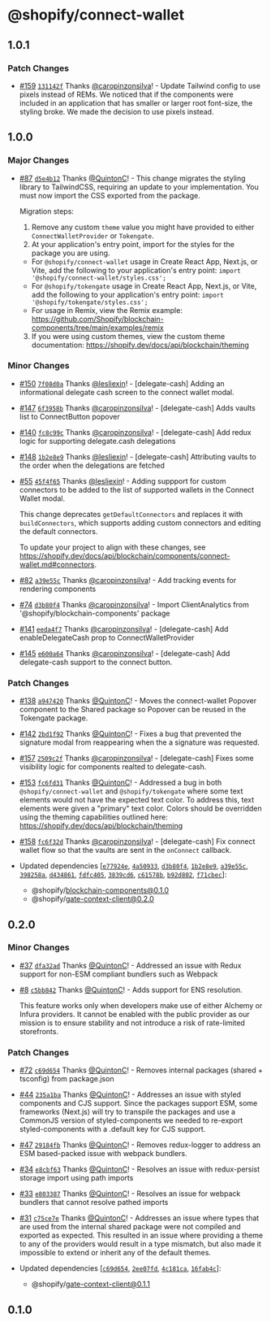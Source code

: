 # @shopify/connect-wallet

## 1.0.1

### Patch Changes

- [#159](https://github.com/Shopify/blockchain-components/pull/159) [`131142f`](https://github.com/Shopify/blockchain-components/commit/131142fb33640687b8c8e8aa749a1d1d20440491) Thanks [@caropinzonsilva](https://github.com/caropinzonsilva)! - Update Tailwind config to use pixels instead of REMs. We noticed that if the components were included in an application that has smaller or larger root font-size, the styling broke. We made the decision to use pixels instead.

## 1.0.0

### Major Changes

- [#87](https://github.com/Shopify/blockchain-components/pull/87) [`d5e4b12`](https://github.com/Shopify/blockchain-components/commit/d5e4b126ffaa1ee7567e4750bb9cb5148de96472) Thanks [@QuintonC](https://github.com/QuintonC)! - This change migrates the styling library to TailwindCSS, requiring an update to your implementation. You must now import the CSS exported from the package.

  Migration steps:

  1. Remove any custom `theme` value you might have provided to either `ConnectWalletProvider` or `Tokengate`.
  2. At your application's entry point, import for the styles for the package you are using.

  - For `@shopify/connect-wallet` usage in Create React App, Next.js, or Vite, add the following to your application's entry point: `import '@shopify/connect-wallet/styles.css';`
  - For `@shopify/tokengate` usage in Create React App, Next.js, or Vite, add the following to your application's entry point: `import '@shopify/tokengate/styles.css';`
  - For usage in Remix, view the Remix example: https://github.com/Shopify/blockchain-components/tree/main/examples/remix

  3. If you were using custom themes, view the custom theme documentation: https://shopify.dev/docs/api/blockchain/theming

### Minor Changes

- [#150](https://github.com/Shopify/blockchain-components/pull/150) [`7f08d0a`](https://github.com/Shopify/blockchain-components/commit/7f08d0ad8480a0275a7994fbe0283578b5655ff1) Thanks [@lesliexin](https://github.com/lesliexin)! - [delegate-cash] Adding an informational delegate cash screen to the connect wallet modal.

- [#147](https://github.com/Shopify/blockchain-components/pull/147) [`6f3958b`](https://github.com/Shopify/blockchain-components/commit/6f3958b22551f43c34d1918c20a38438c609d889) Thanks [@caropinzonsilva](https://github.com/caropinzonsilva)! - [delegate-cash] Adds vaults list to ConnectButton popover

- [#140](https://github.com/Shopify/blockchain-components/pull/140) [`fc8c99c`](https://github.com/Shopify/blockchain-components/commit/fc8c99c41c1ccd45505e7d005d94416ee92da6aa) Thanks [@caropinzonsilva](https://github.com/caropinzonsilva)! - [delegate-cash] Add redux logic for supporting delegate.cash delegations

- [#148](https://github.com/Shopify/blockchain-components/pull/148) [`1b2e8e9`](https://github.com/Shopify/blockchain-components/commit/1b2e8e93805bee851659664e76af75430b28fe42) Thanks [@lesliexin](https://github.com/lesliexin)! - [delegate-cash] Attributing vaults to the order when the delegations are fetched

- [#55](https://github.com/Shopify/blockchain-components/pull/55) [`45f4f65`](https://github.com/Shopify/blockchain-components/commit/45f4f655735f08a528b7b3df2cb77d8e06992c55) Thanks [@lesliexin](https://github.com/lesliexin)! - Adding suppport for custom connectors to be added to the list of supported wallets in the Connect Wallet modal.

  This change deprecates `getDefaultConnectors` and replaces it with `buildConnectors`, which supports adding custom connectors and editing the default connectors.

  To update your project to align with these changes, see https://shopify.dev/docs/api/blockchain/components/connect-wallet.md#connectors.

- [#82](https://github.com/Shopify/blockchain-components/pull/82) [`a39e55c`](https://github.com/Shopify/blockchain-components/commit/a39e55c8a7a58f36693212bf36b1a37a3a0462be) Thanks [@caropinzonsilva](https://github.com/caropinzonsilva)! - Add tracking events for rendering components

- [#74](https://github.com/Shopify/blockchain-components/pull/74) [`d3b80f4`](https://github.com/Shopify/blockchain-components/commit/d3b80f40d2f7f667d02d08507abe25f8234a18f1) Thanks [@caropinzonsilva](https://github.com/caropinzonsilva)! - Import ClientAnalytics from '@shopify/blockchain-components' package

- [#141](https://github.com/Shopify/blockchain-components/pull/141) [`eeda4f7`](https://github.com/Shopify/blockchain-components/commit/eeda4f701144f9601243a18980385b16e328bd93) Thanks [@caropinzonsilva](https://github.com/caropinzonsilva)! - [delegate-cash] Add enableDelegateCash prop to ConnectWalletProvider

- [#145](https://github.com/Shopify/blockchain-components/pull/145) [`e600a64`](https://github.com/Shopify/blockchain-components/commit/e600a640c210eb6a5afa84898bd4ff5574ac1ed2) Thanks [@caropinzonsilva](https://github.com/caropinzonsilva)! - [delegate-cash] Add delegate-cash support to the connect button.

### Patch Changes

- [#138](https://github.com/Shopify/blockchain-components/pull/138) [`a947420`](https://github.com/Shopify/blockchain-components/commit/a947420030755ee417e2f92b5678795572dfe283) Thanks [@QuintonC](https://github.com/QuintonC)! - Moves the connect-wallet Popover component to the Shared package so Popover can be reused in the Tokengate package.

- [#142](https://github.com/Shopify/blockchain-components/pull/142) [`2bd1f92`](https://github.com/Shopify/blockchain-components/commit/2bd1f92fe8a2d55ac37fa7225a764e9b4db1384f) Thanks [@QuintonC](https://github.com/QuintonC)! - Fixes a bug that prevented the signature modal from reappearing when the a signature was requested.

- [#157](https://github.com/Shopify/blockchain-components/pull/157) [`2509c2f`](https://github.com/Shopify/blockchain-components/commit/2509c2f509320a8ddccd53445ac1f6494a639178) Thanks [@caropinzonsilva](https://github.com/caropinzonsilva)! - [delegate-cash] Fixes some visibility logic for components realted to delegate-cash.

- [#153](https://github.com/Shopify/blockchain-components/pull/153) [`fc6fd31`](https://github.com/Shopify/blockchain-components/commit/fc6fd31cca13821309f5c4c767080e4391f8c64f) Thanks [@QuintonC](https://github.com/QuintonC)! - Addressed a bug in both `@shopify/connect-wallet` and `@shopify/tokengate` where some text elements would not have the expected text color. To address this, text elements were given a "primary" text color. Colors should be overridden using the theming capabilities outlined here: https://shopify.dev/docs/api/blockchain/theming

- [#158](https://github.com/Shopify/blockchain-components/pull/158) [`fc6f32d`](https://github.com/Shopify/blockchain-components/commit/fc6f32daabef6c31f8c7795f0496ce2fe80da229) Thanks [@caropinzonsilva](https://github.com/caropinzonsilva)! - [delegate-cash] Fix connect wallet flow so that the vaults are sent in the `onConnect` callback.

- Updated dependencies [[`e77924e`](https://github.com/Shopify/blockchain-components/commit/e77924e247f45efe331b540aca22b62d4e700999), [`4a50933`](https://github.com/Shopify/blockchain-components/commit/4a5093341f0c97db94b96974b65a86bfda84c4c4), [`d3b80f4`](https://github.com/Shopify/blockchain-components/commit/d3b80f40d2f7f667d02d08507abe25f8234a18f1), [`1b2e8e9`](https://github.com/Shopify/blockchain-components/commit/1b2e8e93805bee851659664e76af75430b28fe42), [`a39e55c`](https://github.com/Shopify/blockchain-components/commit/a39e55c8a7a58f36693212bf36b1a37a3a0462be), [`398258a`](https://github.com/Shopify/blockchain-components/commit/398258a062fb43aea070872e42c40a49fb789335), [`d434861`](https://github.com/Shopify/blockchain-components/commit/d43486128778301dfdb62ed68ca6f899fa267e2e), [`fdfc405`](https://github.com/Shopify/blockchain-components/commit/fdfc40547d68f0165c57c6ed9c591584c1dc494a), [`3839cd6`](https://github.com/Shopify/blockchain-components/commit/3839cd6293d239549688cff640b61a8045501be9), [`c61578b`](https://github.com/Shopify/blockchain-components/commit/c61578b4898754ea740130529a2e063beee04853), [`b92d802`](https://github.com/Shopify/blockchain-components/commit/b92d80233316afe8eb9549f54724e0b89059936d), [`f71cbec`](https://github.com/Shopify/blockchain-components/commit/f71cbec2bda512b71cab80e5ac21266c695444f7)]:
  - @shopify/blockchain-components@0.1.0
  - @shopify/gate-context-client@0.2.0

## 0.2.0

### Minor Changes

- [#37](https://github.com/Shopify/blockchain-components/pull/37) [`dfa32ad`](https://github.com/Shopify/blockchain-components/commit/dfa32ad8279d1c4bd6a6e3a0a276e9083f3ec617) Thanks [@QuintonC](https://github.com/QuintonC)! - Addressed an issue with Redux support for non-ESM compliant bundlers such as Webpack

- [#8](https://github.com/Shopify/blockchain-components/pull/8) [`c5bb842`](https://github.com/Shopify/blockchain-components/commit/c5bb8424efa6eb0d633f615ba5ff5c79030351c5) Thanks [@QuintonC](https://github.com/QuintonC)! - Adds support for ENS resolution.

  This feature works only when developers make use of either Alchemy or Infura providers. It cannot be enabled with the public provider as our mission is to ensure stability and not introduce a risk of rate-limited storefronts.

### Patch Changes

- [#72](https://github.com/Shopify/blockchain-components/pull/72) [`c69d654`](https://github.com/Shopify/blockchain-components/commit/c69d654fd46d72ee53c8775dc254d3888670aaed) Thanks [@QuintonC](https://github.com/QuintonC)! - Removes internal packages (shared + tsconfig) from package.json

- [#44](https://github.com/Shopify/blockchain-components/pull/44) [`235a1ba`](https://github.com/Shopify/blockchain-components/commit/235a1baec8900cd1d6ea92c5e3ee08c17e8309b0) Thanks [@QuintonC](https://github.com/QuintonC)! - Addresses an issue with styled components and CJS support. Since the packages support ESM, some frameworks (Next.js) will try to transpile the packages and use a CommonJS version of styled-components we needed to re-export styled-components with a .default key for CJS support.

- [#47](https://github.com/Shopify/blockchain-components/pull/47) [`29184fb`](https://github.com/Shopify/blockchain-components/commit/29184fbf7a1f938aa7cd3678777c0a2b29588056) Thanks [@QuintonC](https://github.com/QuintonC)! - Removes redux-logger to address an ESM based-packed issue with webpack bundlers.

- [#34](https://github.com/Shopify/blockchain-components/pull/34) [`e8cbf63`](https://github.com/Shopify/blockchain-components/commit/e8cbf63280d45d6c6056844be984d54dd7f2d752) Thanks [@QuintonC](https://github.com/QuintonC)! - Resolves an issue with redux-persist storage import using path imports

- [#33](https://github.com/Shopify/blockchain-components/pull/33) [`e803387`](https://github.com/Shopify/blockchain-components/commit/e80338748bbc7810660da2e67d4f4239d74dcd9f) Thanks [@QuintonC](https://github.com/QuintonC)! - Resolves an issue for webpack bundlers that cannot resolve pathed imports

- [#31](https://github.com/Shopify/blockchain-components/pull/31) [`c75ce7e`](https://github.com/Shopify/blockchain-components/commit/c75ce7eb002a1eec43cd5939eebd75d749e0f4d8) Thanks [@QuintonC](https://github.com/QuintonC)! - Addresses an issue where types that are used from the internal shared package were not compiled and exported as expected. This resulted in an issue where providing a theme to any of the providers would result in a type mismatch, but also made it impossible to extend or inherit any of the default themes.

- Updated dependencies [[`c69d654`](https://github.com/Shopify/blockchain-components/commit/c69d654fd46d72ee53c8775dc254d3888670aaed), [`2ee07fd`](https://github.com/Shopify/blockchain-components/commit/2ee07fd05af2f9e2616c536ba261a8cb4f28e048), [`4c181ca`](https://github.com/Shopify/blockchain-components/commit/4c181cadf91969b1559b453c21b12bfc6ce3d73b), [`16fab4c`](https://github.com/Shopify/blockchain-components/commit/16fab4c9491272cb5212c694991b35b3faa48a80)]:
  - @shopify/gate-context-client@0.1.1

## 0.1.0
